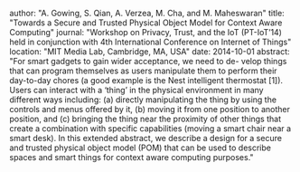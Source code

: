 author: "A. Gowing, S. Qian, A. Verzea, M. Cha, and M. Maheswaran"
title: "Towards a Secure and Trusted Physical Object Model for Context Aware Computing"
journal: "Workshop on Privacy, Trust, and the IoT (PT-IoT’14) held in conjunction with 4th International Conference on Internet of Things"
location: "MIT Media Lab, Cambridge, MA, USA"
date: 2014-10-01
abstract: "For smart gadgets to gain wider acceptance, we need to de- velop things that can program themselves as users manipulate them to perform their day-to-day chores (a good example is the Nest intelligent thermostat [1]). Users can interact with a ‘thing’ in the physical environment in many different ways including: (a) directly manipulating the thing by using the controls and menus offered by it, (b) moving it from one position to another position, and (c) bringing the thing near the proximity of other things that create a combination with specific capabilities (moving a smart chair near a smart desk). In this extended abstract, we describe a design for a secure and trusted physical object model (POM) that can be used to describe spaces and smart things for context aware computing purposes."